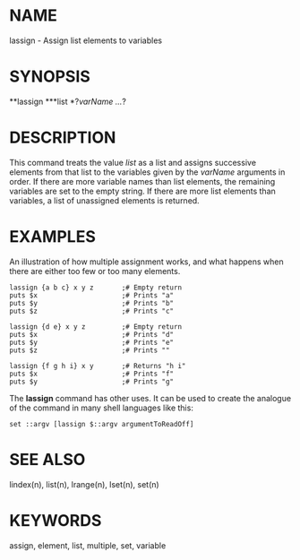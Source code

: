 # NAME

lassign - Assign list elements to variables

# SYNOPSIS

**lassign ***list *?*varName \...*?

# DESCRIPTION

This command treats the value *list* as a list and assigns successive
elements from that list to the variables given by the *varName*
arguments in order. If there are more variable names than list elements,
the remaining variables are set to the empty string. If there are more
list elements than variables, a list of unassigned elements is returned.

# EXAMPLES

An illustration of how multiple assignment works, and what happens when
there are either too few or too many elements.

    lassign {a b c} x y z       ;# Empty return
    puts $x                     ;# Prints "a"
    puts $y                     ;# Prints "b"
    puts $z                     ;# Prints "c"

    lassign {d e} x y z         ;# Empty return
    puts $x                     ;# Prints "d"
    puts $y                     ;# Prints "e"
    puts $z                     ;# Prints ""

    lassign {f g h i} x y       ;# Returns "h i"
    puts $x                     ;# Prints "f"
    puts $y                     ;# Prints "g"

The **lassign** command has other uses. It can be used to create the
analogue of the command in many shell languages like this:

    set ::argv [lassign $::argv argumentToReadOff]

# SEE ALSO

lindex(n), list(n), lrange(n), lset(n), set(n)

# KEYWORDS

assign, element, list, multiple, set, variable
